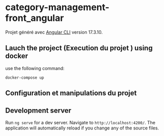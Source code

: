 # category-management-front_angular


Projet généré avec  [Angular CLI](https://github.com/angular/angular-cli) version 17.3.10.

## Lauch the project (Execution du projet ) using docker

use the following command:
``` 
docker-compose up
```

## Configuration et manipulations du projet

## Development server

Run `ng serve` for a dev server. Navigate to `http://localhost:4200/`. The application will automatically reload if you change any of the source files.

